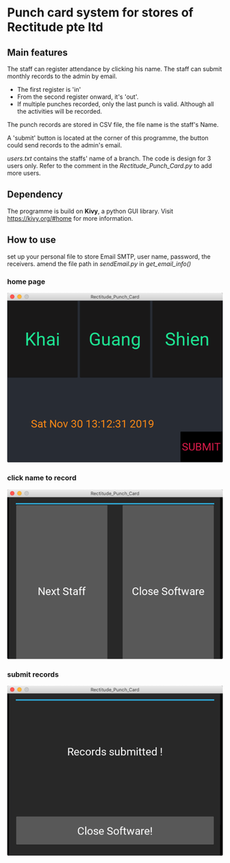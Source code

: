 # Punch card system for stores of Rectitude pte ltd

## Main features

The staff can register attendance by clicking his name.
The staff can submit monthly records to the admin by email.

- The first register is 'in'
- From the second register onward, it's 'out'.
- If multiple punches recorded, only the last punch is valid. Although all the activities will be recorded.
  
The punch records are stored in CSV file, the file name is the staff's Name.

A 'submit' button is located at the corner of this programme, the button could send records to the admin's email.

*users.txt* contains the staffs' name of a branch. The code is design for 3 users only. Refer to the comment in the *Rectitude_Punch_Card.py* to add more users.

## Dependency

The programme is build on **Kivy**, a python GUI library. Visit https://kivy.org/#home for more information.

## How to use

set up your personal file to store Email SMTP, user name, password, the receivers.
amend the file path in *sendEmail.py* in *get_email_info()*

### home page

![Home](screenshots/171731575090759_.pic.jpg)

### click name to record

![click](screenshots/171761575090803_.pic.jpg)

### submit records

![email](screenshots/171831575090875_.pic.jpg)